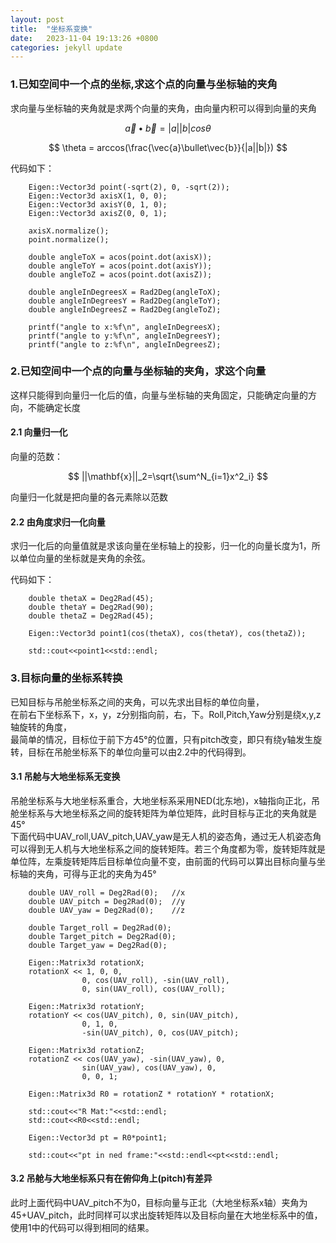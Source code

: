 ```yaml
---
layout: post
title:  "坐标系变换"
date:   2023-11-04 19:13:26 +0800
categories: jekyll update
---
```


<head>
    <script src="https://cdn.mathjax.org/mathjax/latest/MathJax.js?config=TeX-AMS-MML_HTMLorMML" type="text/javascript"></script>
    <script type="text/x-mathjax-config">
        MathJax.Hub.Config({
            tex2jax: {
            skipTags: ['script', 'noscript', 'style', 'textarea', 'pre'],
            inlineMath: [['$','$']]
            }
        });
    </script>
</head>



### 1.已知空间中一个点的坐标,求这个点的向量与坐标轴的夹角

求向量与坐标轴的夹角就是求两个向量的夹角，由向量内积可以得到向量的夹角   

$$
\vec{a}\bullet\vec{b}=|a||b|cos\theta  
$$

$$
\theta = arccos(\frac{\vec{a}\bullet\vec{b}}{|a||b|})
$$

代码如下：   
```
    Eigen::Vector3d point(-sqrt(2), 0, -sqrt(2));
    Eigen::Vector3d axisX(1, 0, 0); 
    Eigen::Vector3d axisY(0, 1, 0); 
    Eigen::Vector3d axisZ(0, 0, 1); 

    axisX.normalize();
    point.normalize();

    double angleToX = acos(point.dot(axisX));
    double angleToY = acos(point.dot(axisY));
    double angleToZ = acos(point.dot(axisZ));

    double angleInDegreesX = Rad2Deg(angleToX);
    double angleInDegreesY = Rad2Deg(angleToY);
    double angleInDegreesZ = Rad2Deg(angleToZ);

    printf("angle to x:%f\n", angleInDegreesX);
    printf("angle to y:%f\n", angleInDegreesY);
    printf("angle to z:%f\n", angleInDegreesZ);
```

### 2.已知空间中一个点的向量与坐标轴的夹角，求这个向量  
这样只能得到向量归一化后的值，向量与坐标轴的夹角固定，只能确定向量的方向，不能确定长度   
#### 2.1 向量归一化 
向量的范数：  

$$
||\mathbf{x}||_2=\sqrt{\sum^N_{i=1}x^2_i}
$$

向量归一化就是把向量的各元素除以范数

#### 2.2 由角度求归一化向量
求归一化后的向量值就是求该向量在坐标轴上的投影，归一化的向量长度为1，所以单位向量的坐标就是夹角的余弦。  

代码如下：  
```
    double thetaX = Deg2Rad(45);
    double thetaY = Deg2Rad(90);
    double thetaZ = Deg2Rad(45);

    Eigen::Vector3d point1(cos(thetaX), cos(thetaY), cos(thetaZ));

    std::cout<<point1<<std::endl;
```

### 3.目标向量的坐标系转换
已知目标与吊舱坐标系之间的夹角，可以先求出目标的单位向量，  
在前右下坐标系下，x，y，z分别指向前，右，下。Roll,Pitch,Yaw分别是绕x,y,z轴旋转的角度，  
最简单的情况，目标位于前下方45°的位置，只有pitch改变，即只有绕y轴发生旋转，目标在吊舱坐标系下的单位向量可以由2.2中的代码得到。   

#### 3.1 吊舱与大地坐标系无变换
吊舱坐标系与大地坐标系重合，大地坐标系采用NED(北东地)，x轴指向正北，吊舱坐标系与大地坐标系之间的旋转矩阵为单位矩阵，此时目标与正北的夹角就是45°   
下面代码中UAV_roll,UAV_pitch,UAV_yaw是无人机的姿态角，通过无人机姿态角可以得到无人机与大地坐标系之间的旋转矩阵。若三个角度都为零，旋转矩阵就是单位阵，左乘旋转矩阵后目标单位向量不变，由前面的代码可以算出目标向量与坐标轴的夹角，可得与正北的夹角为45°

```
    double UAV_roll = Deg2Rad(0);   //x
    double UAV_pitch = Deg2Rad(0);  //y
    double UAV_yaw = Deg2Rad(0);    //z

    double Target_roll = Deg2Rad(0);
    double Target_pitch = Deg2Rad(0);
    double Target_yaw = Deg2Rad(0);

    Eigen::Matrix3d rotationX;
    rotationX << 1, 0, 0,
                0, cos(UAV_roll), -sin(UAV_roll),
                0, sin(UAV_roll), cos(UAV_roll);

    Eigen::Matrix3d rotationY;
    rotationY << cos(UAV_pitch), 0, sin(UAV_pitch),
                0, 1, 0,
                -sin(UAV_pitch), 0, cos(UAV_pitch);

    Eigen::Matrix3d rotationZ;
    rotationZ << cos(UAV_yaw), -sin(UAV_yaw), 0,
                sin(UAV_yaw), cos(UAV_yaw), 0,
                0, 0, 1;

    Eigen::Matrix3d R0 = rotationZ * rotationY * rotationX;

    std::cout<<"R Mat:"<<std::endl;
    std::cout<<R0<<std::endl;

    Eigen::Vector3d pt = R0*point1;

    std::cout<<"pt in ned frame:"<<std::endl<<pt<<std::endl;
```
#### 3.2 吊舱与大地坐标系只有在俯仰角上(pitch)有差异   
此时上面代码中UAV_pitch不为0，目标向量与正北（大地坐标系x轴）夹角为45+UAV_pitch，此时同样可以求出旋转矩阵以及目标向量在大地坐标系中的值，使用1中的代码可以得到相同的结果。